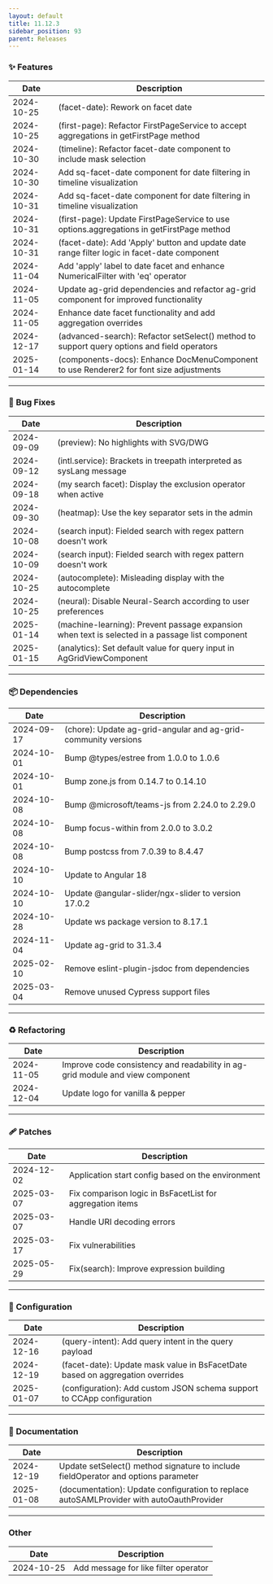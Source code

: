 ```yaml
---
layout: default
title: 11.12.3
sidebar_position: 93
parent: Releases
---
```


### ✨ Features

| Date       | Description                                                                                   |
|------------|-----------------------------------------------------------------------------------------------|
| 2024-10-25 | (facet-date): Rework on facet date                                                            |
| 2024-10-25 | (first-page): Refactor FirstPageService to accept aggregations in getFirstPage method         |
| 2024-10-30 | (timeline): Refactor facet-date component to include mask selection                           |
| 2024-10-30 | Add sq-facet-date component for date filtering in timeline visualization                      |
| 2024-10-31 | Add sq-facet-date component for date filtering in timeline visualization                      |
| 2024-10-31 | (first-page): Update FirstPageService to use options.aggregations in getFirstPage method      |
| 2024-10-31 | (facet-date): Add 'Apply' button and update date range filter logic in facet-date component   |
| 2024-11-04 | Add 'apply' label to date facet and enhance NumericalFilter with 'eq' operator                |
| 2024-11-05 | Update ag-grid dependencies and refactor ag-grid component for improved functionality         |
| 2024-11-05 | Enhance date facet functionality and add aggregation overrides                                |
| 2024-12-17 | (advanced-search): Refactor setSelect() method to support query options and field operators   |
| 2025-01-14 | (components-docs): Enhance DocMenuComponent to use Renderer2 for font size adjustments        |

---

### 🐛 Bug Fixes

| Date       | Description                                                                                   |
|------------|-----------------------------------------------------------------------------------------------|
| 2024-09-09 | (preview): No highlights with SVG/DWG                                                         |
| 2024-09-12 | (intl.service): Brackets in treepath interpreted as sysLang message                           |
| 2024-09-18 | (my search facet): Display the exclusion operator when active                                 |
| 2024-09-30 | (heatmap): Use the key separator sets in the admin                                            |
| 2024-10-08 | (search input): Fielded search with regex pattern doesn't work                                |
| 2024-10-09 | (search input): Fielded search with regex pattern doesn't work                                |
| 2024-10-25 | (autocomplete): Misleading display with the autocomplete                                      |
| 2024-10-25 | (neural): Disable Neural-Search according to user preferences                                 |
| 2025-01-14 | (machine-learning): Prevent passage expansion when text is selected in a passage list component|
| 2025-01-15 | (analytics): Set default value for query input in AgGridViewComponent                        |

---

### 📦 Dependencies

| Date       | Description                                                                                   |
|------------|-----------------------------------------------------------------------------------------------|
| 2024-09-17 | (chore): Update ag-grid-angular and ag-grid-community versions                                |
| 2024-10-01 | Bump @types/estree from 1.0.0 to 1.0.6                                                        |
| 2024-10-01 | Bump zone.js from 0.14.7 to 0.14.10                                                           |
| 2024-10-08 | Bump @microsoft/teams-js from 2.24.0 to 2.29.0                                                |
| 2024-10-08 | Bump focus-within from 2.0.0 to 3.0.2                                                         |
| 2024-10-08 | Bump postcss from 7.0.39 to 8.4.47                                                            |
| 2024-10-10 | Update to Angular 18                                                                          |
| 2024-10-10 | Update @angular-slider/ngx-slider to version 17.0.2                                           |
| 2024-10-28 | Update ws package version to 8.17.1                                                           |
| 2024-11-04 | Update ag-grid to 31.3.4                                                                      |
| 2025-02-10 | Remove eslint-plugin-jsdoc from dependencies                                                  |
| 2025-03-04 | Remove unused Cypress support files                                                           |

---

### ♻️ Refactoring

| Date       | Description                                                                                   |
|------------|-----------------------------------------------------------------------------------------------|
| 2024-11-05 | Improve code consistency and readability in ag-grid module and view component                 |
| 2024-12-04 | Update logo for vanilla & pepper                                                             |

---

### 🩹 Patches

| Date       | Description                                                                                   |
|------------|-----------------------------------------------------------------------------------------------|
| 2024-12-02 | Application start config based on the environment                                             |
| 2025-03-07 | Fix comparison logic in BsFacetList for aggregation items                                     |
| 2025-03-07 | Handle URI decoding errors                                                                   |
| 2025-03-17 | Fix vulnerabilities                                                                         |
| 2025-05-29 | Fix(search): Improve expression building                                                     |

---

### 🔧 Configuration

| Date       | Description                                                                                   |
|------------|-----------------------------------------------------------------------------------------------|
| 2024-12-16 | (query-intent): Add query intent in the query payload                                         |
| 2024-12-19 | (facet-date): Update mask value in BsFacetDate based on aggregation overrides                 |
| 2025-01-07 | (configuration): Add custom JSON schema support to CCApp configuration                       |

---

### 📖 Documentation

| Date       | Description                                                                                   |
|------------|-----------------------------------------------------------------------------------------------|
| 2024-12-19 | Update setSelect() method signature to include fieldOperator and options parameter            |
| 2025-01-08 | (documentation): Update configuration to replace autoSAMLProvider with autoOauthProvider      |

---

### Other

| Date       | Description                                                                                   |
|------------|-----------------------------------------------------------------------------------------------|
| 2024-10-25 | Add message for like filter operator                                                          |
